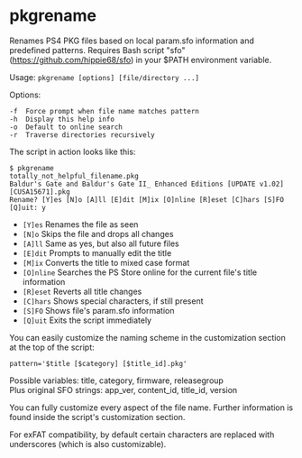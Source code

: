 # pkgrename
Renames PS4 PKG files based on local param.sfo information and predefined patterns.
Requires Bash script "sfo" (https://github.com/hippie68/sfo) in your $PATH environment variable.

Usage: `pkgrename [options] [file/directory ...]`

Options:

    -f  Force prompt when file name matches pattern
    -h  Display this help info
    -o  Default to online search
    -r  Traverse directories recursively

The script in action looks like this:

    $ pkgrename
    totally_not_helpful_filename.pkg
    Baldur's Gate and Baldur's Gate II_ Enhanced Editions [UPDATE v1.02] [CUSA15671].pkg
    Rename? [Y]es [N]o [A]ll [E]dit [M]ix [O]nline [R]eset [C]hars [S]FO [Q]uit: y

- `[Y]es` Renames the file as seen
- `[N]o` Skips the file and drops all changes
- `[A]ll` Same as yes, but also all future files
- `[E]dit` Prompts to manually edit the title
- `[M]ix` Converts the title to mixed case format
- `[O]nline` Searches the PS Store online for the current file's title information
- `[R]eset` Reverts all title changes
- `[C]hars` Shows special characters, if still present
- `[S]FO` Shows file's param.sfo information
- `[Q]uit` Exits the script immediately

You can easily customize the naming scheme in the customization section at the top of the script:

    pattern='$title [$category] [$title_id].pkg'

Possible variables: title, category, firmware, releasegroup                              
Plus original SFO strings: app_ver, content_id, title_id, version  

You can fully customize every aspect of the file name.
Further information is found inside the script's customization section.

For exFAT compatibility, by default certain characters are replaced with underscores (which is also customizable).
